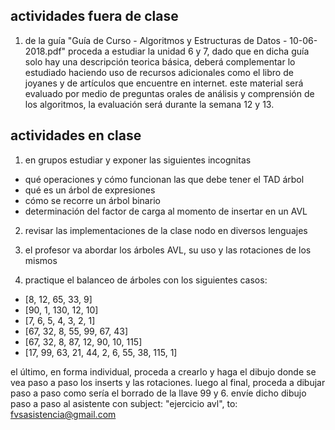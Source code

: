 ## actividades fuera de clase

1. de la guía "Guía de Curso - Algoritmos y Estructuras de Datos - 10-06-2018.pdf" proceda a estudiar la unidad 6 y 7, dado que en dicha guía solo hay una descripción teorica básica, deberá complementar lo estudiado haciendo uso de recursos adicionales como el libro de joyanes y de artículos que encuentre en internet. este material será evaluado por medio de preguntas orales de análisis y comprensión de los algoritmos, la evaluación será durante la semana 12 y 13.

## actividades en clase

1. en grupos estudiar y exponer las siguientes incognitas

- qué operaciones y cómo funcionan las que debe tener el TAD árbol
- qué es un árbol de expresiones
- cómo se recorre un árbol binario
- determinación del factor de carga al momento de insertar en un AVL

2. revisar las implementaciones de la clase nodo en diversos lenguajes

3. el profesor va abordar los árboles AVL, su uso y las rotaciones de los mismos

4. practique el balanceo de árboles con los siguientes casos:

- [8, 12, 65, 33, 9]
- [90, 1, 130, 12, 10]
- [7, 6, 5, 4, 3, 2, 1]
- [67, 32, 8, 55, 99, 67, 43]
- [67, 32, 8, 87, 12, 90, 10, 115]
- [17, 99, 63, 21, 44, 2, 6, 55, 38, 115, 1]

el último, en forma individual, proceda a crearlo y haga el dibujo donde se vea paso a paso los inserts y las rotaciones. luego al final, proceda a dibujar paso a paso como sería el borrado de la llave 99 y 6. envíe dicho dibujo paso a paso al asistente con subject: "ejercicio avl", to: fvsasistencia@gmail.com
